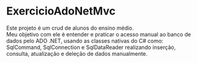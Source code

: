 # ExercicioAdoNetMvc

<p>  Este projeto é um crud de alunos do ensino médio.<br> 
Meu objetivo com ele é entender e praticar o acesso manual ao banco de dados pelo ADO .NET, usando as classes nativas do C# como: SqlCommand, SqlConnection e SqlDataReader
realizando inserção, consulta, atualização e deleção de dados manualmente.
</p>
